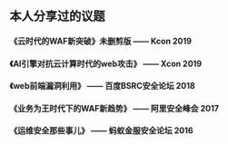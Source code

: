 ## 本人分享过的议题

#### 《云时代的WAF新突破》未删剪版   —— Kcon 2019 

#### 《AI引擎对抗云计算时代的web攻击》    —— Xcon 2019

#### 《web前端漏洞利用》   —— 百度BSRC安全论坛 2018

#### 《业务为王时代下的WAF新趋势》  —— 阿里安全峰会 2017

#### 《运维安全那些事儿》   —— 蚂蚁金服安全论坛 2016

